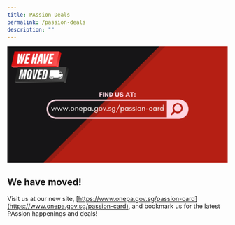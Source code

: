 ```yaml
---
title: PAssion Deals
permalink: /passion-deals
description: ""
---
```

![PAssion Card Website Moved](/images/PAssionCard%20Website%20Move_1.png)

## We have moved!

Visit us at our new site, [https://www.onepa.gov.sg/passion-card](https://www.onepa.gov.sg/passion-card), and bookmark us for the latest PAssion happenings and deals!